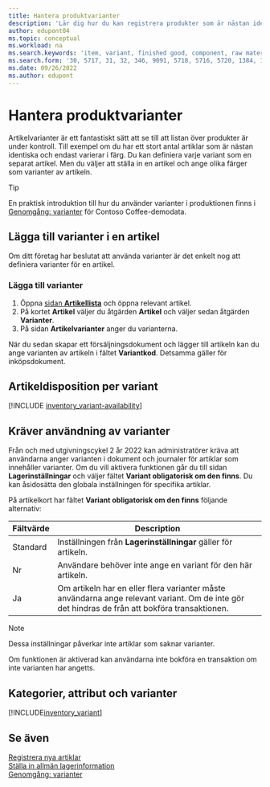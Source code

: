 ```yaml
---
title: Hantera produktvarianter
description: 'Lär dig hur du kan registrera produkter som är nästan identiska men som varierar i färg, storlek eller material som artikelvarianter.'
author: edupont04
ms.topic: conceptual
ms.workload: na
ms.search.keywords: 'item, variant, finished good, component, raw material, assembly item, item substitution'
ms.search.form: '30, 5717, 31, 32, 346, 9091, 5718, 5716, 5720, 1384, 1383, 35, 5404, 1378, 5719'
ms.date: 09/26/2022
ms.author: edupont
---
```

# Hantera produktvarianter

Artikelvarianter är ett fantastiskt sätt att se till att listan över produkter är under kontroll. Till exempel om du har ett stort antal artiklar som är nästan identiska och endast varierar i färg. Du kan definiera varje variant som en separat artikel. Men du väljer att ställa in en artikel och ange olika färger som varianter av artikeln.  

> [!TIP]
> En praktisk introduktion till hur du använder varianter i produktionen finns i [Genomgång: varianter](contoso-coffee/manufacturing/variants.md) för Contoso Coffee-demodata.  

## Lägga till varianter i en artikel

Om ditt företag har beslutat att använda varianter är det enkelt nog att definiera varianter för en artikel.  

### Lägga till varianter

1. Öppna [sidan **Artikellista**](https://businesscentral.dynamics.com/?page=31) och öppna relevant artikel.  
2. På kortet **Artikel** väljer du åtgärden **Artikel** och väljer sedan åtgärden **Varianter**.  
3. På sidan **Artikelvarianter** anger du varianterna.  

När du sedan skapar ett försäljningsdokument och lägger till artikeln kan du ange varianten av artikeln i fältet **Variantkod**. Detsamma gäller för inköpsdokument.  

## Artikeldisposition per variant

[!INCLUDE [inventory_variant-availability](includes/inventory_variant-availability.md)]

## Kräver användning av varianter

Från och med utgivningscykel 2 år 2022 kan administratörer kräva att användarna anger varianten i dokument och journaler för artiklar som innehåller varianter. Om du vill aktivera funktionen går du till sidan **Lagerinställningar** och väljer fältet **Variant obligatorisk om den finns**. Du kan åsidosätta den globala inställningen för specifika artiklar.  

På artikelkort har fältet **Variant obligatorisk om den finns** följande alternativ:

|Fältvärde |Description|
|---------|----|
|Standard| Inställningen från **Lagerinställningar** gäller för artikeln.|
|Nr| Användare behöver inte ange en variant för den här artikeln.|
|Ja| Om artikeln har en eller flera varianter måste användarna ange relevant variant. Om de inte gör det hindras de från att bokföra transaktionen.|

> [!NOTE]
> Dessa inställningar påverkar inte artiklar som saknar varianter.

Om funktionen är aktiverad kan användarna inte bokföra en transaktion om inte varianten har angetts.

## Kategorier, attribut och varianter

[!INCLUDE[inventory_variant](includes/inventory_variant.md)]

## Se även

[Registrera nya artiklar](inventory-how-register-new-items.md)  
[Ställa in allmän lagerinformation](inventory-how-setup-general.md)  
[Genomgång: varianter](contoso-coffee/manufacturing/variants.md)  
